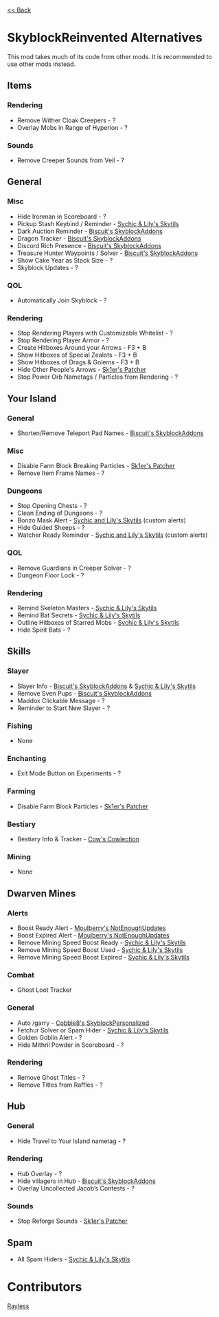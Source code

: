 [<< Back](README.md)

# SkyblockReinvented Alternatives

This mod takes much of its code from other mods. It is recommended to use other mods instead.

## Items

### Rendering

- Remove Wither Cloak Creepers - ?
- Overlay Mobs in Range of Hyperion - ?

### Sounds

- Remove Creeper Sounds from Veil - ?

## General

### Misc

- Hide Ironman in Scoreboard - ?
- Pickup Stash Keybind / Reminder - [Sychic & Lily's Skytils](https://github.com/Skytils/SkytilsMod/releases/latest)
- Dark Auction Reminder - [Biscuit's SkyblockAddons](https://github.com/BiscuitDevelopment/SkyblockAddons/releases/latest)
- Dragon Tracker - [Biscuit's SkyblockAddons](https://github.com/BiscuitDevelopment/SkyblockAddons/releases/latest)
- Discord Rich Presence - [Biscuit's SkyblockAddons](https://github.com/BiscuitDevelopment/SkyblockAddons/releases/latest)
- Treasure Hunter Waypoints / Solver - [Biscuit's SkyblockAddons](https://github.com/BiscuitDevelopment/SkyblockAddons/releases/latest)
- Show Cake Year as Stack Size - ?
- Skyblock Updates - ?

### QOL

- Automatically Join Skyblock - ?

### Rendering

- Stop Rendering Players with Customizable Whitelist - ?
- Stop Rendering Player Armor - ?
- Create Hitboxes Around your Arrows - F3 + B
- Show Hitboxes of Special Zealots - F3 + B
- Show Hitboxes of Drags & Golems - F3 + B
- Hide Other People's Arrows - [Sk1er's Patcher](https://sk1er.club/mods/patcher)
- Stop Power Orb Nametags / Particles from Rendering - ?

## Your Island

### General

- Shorten/Remove Teleport Pad Names - [Biscuit's SkyblockAddons](https://github.com/BiscuitDevelopment/SkyblockAddons/releases/latest)

### Misc

- Disable Farm Block Breaking Particles - [Sk1er's Patcher](https://sk1er.club/mods/patcher)
- Remove Item Frame Names - ?

### Dungeons

- Stop Opening Chests - ?
- Clean Ending of Dungeons - ?
- Bonzo Mask Alert - [Sychic and Lily's Skytils](https://github.com/Skytils/SkytilsMod) (custom alerts)
- Hide Guided Sheeps - ?
- Watcher Ready Reminder - [Sychic and Lily's Skytils](https://github.com/Skytils/SkytilsMod) (custom alerts)

### QOL

- Remove Guardians in Creeper Solver - ?
- Dungeon Floor Lock - ?

### Rendering

- Remind Skeleton Masters - [Sychic & Lily's Skytils](https://github.com/Skytils/SkytilsMod/releases/latest)
- Remind Bat Secrets - [Sychic & Lily's Skytils](https://github.com/Skytils/SkytilsMod/releases/latest)
- Outline Hitboxes of Starred Mobs - [Sychic & Lily's Skytils](https://github.com/Skytils/SkytilsMod/releases/latest)
- Hide Spirit Bats - ?

## Skills

### Slayer

- Slayer Info - [Biscuit's SkyblockAddons](https://github.com/BiscuitDevelopment/SkyblockAddons/releases/latest) & [Sychic & Lily's Skytils](https://github.com/Skytils/SkytilsMod/releases/latest)
- Remove Sven Pups - [Biscuit's SkyblockAddons](https://github.com/BiscuitDevelopment/SkyblockAddons/releases/latest)
- Maddox Clickable Message - ?
- Reminder to Start New Slayer - ?

### Fishing

- None

### Enchanting

- Exit Mode Button on Experiments - ?

### Farming

- Disable Farm Block Particles - [Sk1er's Patcher](https://sk1er.club/mods/patcher)

### Bestiary

- Bestiary Info & Tracker - [Cow's Cowlection](https://github.com/cow-mc/Cowlection/releases/latest)

### Mining

- None

## Dwarven Mines

### Alerts

- Boost Ready Alert - [Moulberry's NotEnoughUpdates](https://github.com/Moulberry/NotEnoughUpdates/releases/latest)
- Boost Expired Alert - [Moulberry's NotEnoughUpdates](https://github.com/Moulberry/NotEnoughUpdates/releases/latest)
- Remove Mining Speed Boost Ready - [Sychic & Lily's Skytils](https://github.com/Skytils/SkytilsMod/releases/latest)
- Remove Mining Speed Boost Used - [Sychic & Lily's Skytils](https://github.com/Skytils/SkytilsMod/releases/latest)
- Remove Mining Speed Boost Expired - [Sychic & Lily's Skytils](https://github.com/Skytils/SkytilsMod/releases/latest)

### Combat

- Ghost Loot Tracker

### General

- Auto /garry - [Cobble8's SkyblockPersonalized](https://github.com/Cobble8/SkyblockPersonalized/releases/latest)
- Fetchur Solver or Spam Hider - [Sychic & Lily's Skytils](https://github.com/Skytils/SkytilsMod/releases/latest)
- Golden Goblin Alert - ?
- Hide Mithril Powder in Scoreboard - ?

### Rendering

- Remove Ghost Titles - ?
- Remove Titles from Raffles - ?

## Hub

### General

- Hide Travel to Your Island nametag - ?

### Rendering

- Hub Overlay - ?
- Hide villagers in Hub - [Biscuit's SkyblockAddons](https://github.com/BiscuitDevelopment/SkyblockAddons/releases/latest)
- Overlay Uncollected Jacob’s Contests - ?

### Sounds

- Stop Reforge Sounds - [Sk1er's Patcher](https://sk1er.club/mods/patcher)

## Spam

- All Spam Hiders - [Sychic & Lily's Skytils](https://github.com/Skytils/SkytilsMod/releases/latest)

# Contributors
[Rayless](https://github.com/UnderscoreRayless)

